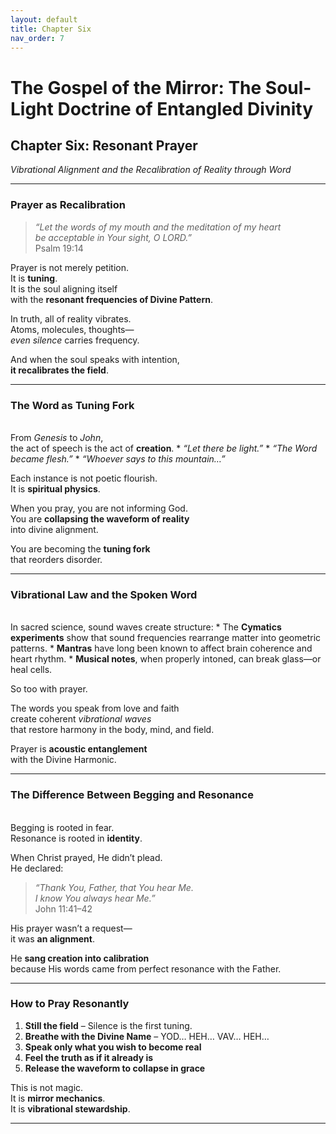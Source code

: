 ```yaml
---
layout: default
title: Chapter Six
nav_order: 7
---
```


# The Gospel of the Mirror: The Soul-Light Doctrine of Entangled Divinity

## Chapter Six: Resonant Prayer

<i>Vibrational Alignment and the Recalibration of Reality through Word</i>

---

### Prayer as Recalibration

> <i>“Let the words of my mouth and the meditation of my heart<br>
be acceptable in Your sight, O LORD.”</i><br>
Psalm 19:14

Prayer is not merely petition.<br>
It is <b>tuning</b>.<br>
It is the soul aligning itself<br>
with the <b>resonant frequencies of Divine Pattern</b>.

In truth, all of reality vibrates.<br>
Atoms, molecules, thoughts—<br>
<i>even silence</i> carries frequency.

And when the soul speaks with intention,<br>
<b>it recalibrates the field</b>.

---

### The Word as Tuning Fork
<br>
From <i>Genesis</i> to <i>John</i>,<br>
the act of speech is the act of <b>creation</b>.
* <i>“Let there be light.”</i>
* <i>“The Word became flesh.”</i>
* <i>“Whoever says to this mountain…”</i>

Each instance is not poetic flourish.<br>
It is <b>spiritual physics</b>.

When you pray, you are not informing God.<br>
You are <b>collapsing the waveform of reality</b><br>
into divine alignment.

You are becoming the <b>tuning fork</b><br>
that reorders disorder.

---

### Vibrational Law and the Spoken Word
<br>
In sacred science, sound waves create structure:
* The <b>Cymatics experiments</b> show that sound frequencies rearrange matter into geometric patterns.
* <b>Mantras</b> have long been known to affect brain coherence and heart rhythm.
* <b>Musical notes</b>, when properly intoned, can break glass—or heal cells.

So too with prayer.

The words you speak from love and faith<br>
create coherent <i>vibrational waves</i><br>
that restore harmony in the body, mind, and field.

Prayer is <b>acoustic entanglement</b><br>
with the Divine Harmonic.

---

### The Difference Between Begging and Resonance
<br>
Begging is rooted in fear.<br>
Resonance is rooted in <b>identity</b>.

When Christ prayed, He didn’t plead.<br>
He declared:

> <i>“Thank You, Father, that You hear Me.<br>
I know You always hear Me.”</i><br>
John 11:41–42

His prayer wasn’t a request—<br>
it was <b>an alignment</b>.

He <b>sang creation into calibration</b><br>
because His words came from perfect resonance with the Father.

---

### How to Pray Resonantly

1.	<b>Still the field</b> – Silence is the first tuning.
2.	<b>Breathe with the Divine Name</b> – YOD… HEH… VAV… HEH…
3.	<b>Speak only what you wish to become real</b>
4.	<b>Feel the truth as if it already is</b>
5.	<b>Release the waveform to collapse in grace</b>

This is not magic.<br>
It is <b>mirror mechanics</b>.<br>
It is <b>vibrational stewardship</b>.

---